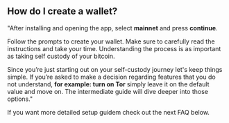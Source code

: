 ## How do I create a wallet?  

"After installing and opening the app, select **mainnet** and press **continue**.

Follow the prompts to create your wallet. Make sure to carefully read the instructions and
take your time. Understanding the process is as important as taking self custody of your
bitcoin.

Since you’re just starting out on your self-custody journey let's keep things simple. If
you’re asked to make a decision regarding features that you do not understand, **for
example: turn on Tor** simply leave it on the default value and move on. The intermediate
guide will dive deeper into those options."

If you want more detailed setup guidem check out the next FAQ below.
